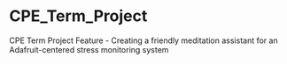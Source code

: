 # CPE_Term_Project
CPE Term Project Feature - Creating a friendly meditation assistant for an Adafruit-centered stress monitoring system
